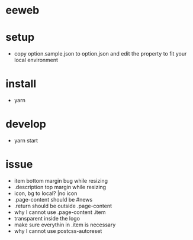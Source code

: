 eeweb
=====

# setup
* copy option.sample.json to option.json and edit the property to fit your local environment

# install
* yarn

# develop
* yarn start

# issue
* item bottom margin bug while resizing
* .description top margin while resizing
* icon, bg to local? |no icon
* .page-content should be #news
* .return should be outside .page-content
* why I cannot use .page-content .item
* transparent inside the logo
* make sure everythin in .item is necessary
* why I cannot use postcss-autoreset
